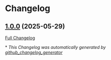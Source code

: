 # Changelog

## [1.0.0](https://github.com/GameFrameX/com.gameframex.unity.advertisement.wechatminigame/tree/1.0.0) (2025-05-29)

[Full Changelog](https://github.com/GameFrameX/com.gameframex.unity.advertisement.wechatminigame/compare/b97b0a4bed645072658c9ed3570dcb6f4cdff2fc...1.0.0)



\* *This Changelog was automatically generated by [github_changelog_generator](https://github.com/github-changelog-generator/github-changelog-generator)*
